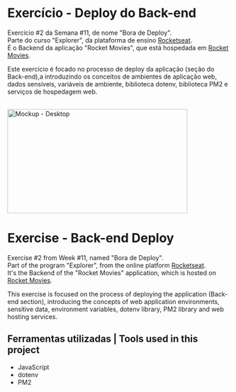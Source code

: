 # Exercício - Deploy do Back-end

Exercício #2 da Semana #11, de nome "Bora de Deploy".<br>
Parte do curso "Explorer", da plataforma de ensino [Rocketseat](https://rocketseat.com.br/).<br>
É o Backend da aplicação "Rocket Movies", que está hospedada em [Rocket Movies](https://rocketmoviesleonardodebattisti.netlify.app/).

Este exercício é focado no processo de deploy da aplicação (seção do Back-end),a
introduzindo os conceitos de ambientes de aplicação web, dados sensíveis, variáveis de ambiente, biblioteca dotenv, biblioteca PM2 e serviços de hospedagem web.

<br>
  <img width="406" height="235" alt="Mockup - Desktop" src="https://github.com/user-attachments/assets/9e0a32ae-2d54-4ee7-b9bf-3329ae315737" />
<br>

# Exercise - Back-end Deploy

Exercise #2 from Week #11, named "Bora de Deploy".<br>
Part of the program "Explorer", from the online platform [Rocketseat](https://rocketseat.com.br/).<br>
It's the Backend of the "Rocket Movies" application, which is hosted on [Rocket Movies](https://rocketmoviesleonardodebattisti.netlify.app/).

This exercise is focused on the process of deploying the application (Back-end section),
introducing the concepts of web application environments, sensitive data, environment variables, dotenv library, PM2 library and web hosting services.


## Ferramentas utilizadas | Tools used in this project

- JavaScript
- dotenv
- PM2
